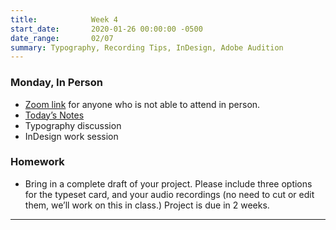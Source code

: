 ```yaml
---
title:            Week 4
start_date:       2020-01-26 00:00:00 -0500
date_range:       02/07
summary: Typography, Recording Tips, InDesign, Adobe Audition
---
```


### Monday, In Person

- [Zoom link](https://zoom.us/j/7047994536?pwd=RThBZ0oyWHd5M2RZcmFNQUVwUFJHUT09) for anyone who is not able to attend in person.
- [Today&rsquo;s Notes](https://paper.dropbox.com/doc/Penn-Graphic-Design-Week-4-Typography-and-Recording--Bbfhn7SqwzHpfT3p7uE9rQEPAQ-3bsN83AM5tdeeIxHme5X0)
- Typography discussion
- InDesign work session

### Homework
- Bring in a complete draft of your project. Please include three options for the typeset card, and your audio recordings (no need to cut or edit them, we&rsquo;ll work on this in class.) Project is due in 2 weeks.


---

